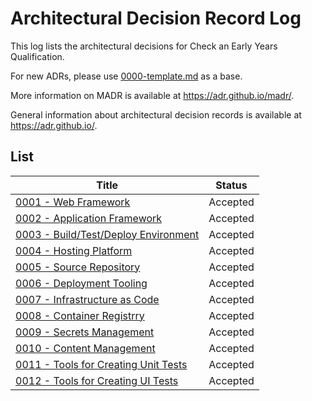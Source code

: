 # Architectural Decision Record Log

This log lists the architectural decisions for Check an Early Years Qualification.

For new ADRs, please use [0000-template.md](0000-template.md) as a base.

More information on MADR is available at <https://adr.github.io/madr/>.

General information about architectural decision records is available at <https://adr.github.io/>.

## List

| Title                                                                                                       | Status   |
| ----------------------------------------------------------------------------------------------------------- | -------- |
| [0001 - Web Framework](./0001-web-framework.md)                                                             | Accepted |
| [0002 - Application Framework](./0002-application-framework.md)                                             | Accepted |
| [0003 - Build/Test/Deploy Environment](./0003-build-test-deploy-environment.md)                             | Accepted |
| [0004 - Hosting Platform](./0004-hosting-platform.md)                                                       | Accepted |
| [0005 - Source Repository](./0005-source-repository.md)                                                     | Accepted |
| [0006 - Deployment Tooling](./0006-deployment-tooling.md)                                                   | Accepted |
| [0007 - Infrastructure as Code](./0007-infrastructure-as-code.md)                                           | Accepted |
| [0008 - Container Registrry](./0008-container-registry.md)                                          		  | Accepted |
| [0009 - Secrets Management](./0009-secrets-management.md)                                                   | Accepted |
| [0010 - Content Management](./0010-content-management.md)                                                   | Accepted |
| [0011 - Tools for Creating Unit Tests](./0011-tools-for-creating-unit-tests.md)                             | Accepted |
| [0012 - Tools for Creating UI Tests](./0012-tools-for-creating-ui-tests.md)                                 | Accepted |
